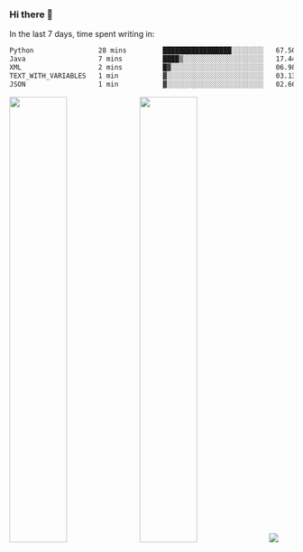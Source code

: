 ### Hi there 👋

In the last 7 days, time spent writing in:

<!--START_SECTION:waka-->

```txt
Python                28 mins         █████████████████░░░░░░░░   67.50 %
Java                  7 mins          ████▒░░░░░░░░░░░░░░░░░░░░   17.44 %
XML                   2 mins          █▓░░░░░░░░░░░░░░░░░░░░░░░   06.98 %
TEXT_WITH_VARIABLES   1 min           ▓░░░░░░░░░░░░░░░░░░░░░░░░   03.13 %
JSON                  1 min           ▓░░░░░░░░░░░░░░░░░░░░░░░░   02.66 %
```

<!--END_SECTION:waka-->

<img src="https://wakatime.com/share/@jimtje/5d0c92de-08f8-4a72-8f2f-6a9693d1e318.svg" width=45% height=45%> <img src="https://wakatime.com/share/@jimtje/501498ae-bda5-4da7-a89d-b40bcdd5556d.svg" width=45% height=45%>
![](https://hit.yhype.me/github/profile?user_id=43537315)
